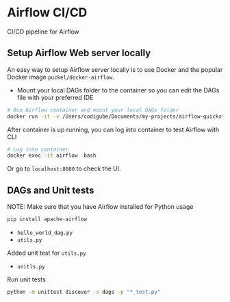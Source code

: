 # Airflow CI/CD

CI/CD pipeline for Airflow

## Setup Airflow Web server locally

An easy way to setup Airflow server locally is to use Docker and the popular Docker image `puckel/docker-airflow`.

* Mount your local DAGs folder to the container so you can edit the DAGs file with your preferred IDE

```bash
# Run Airflow container and mount your local DAGs folder
docker run -it -v /Users/codigube/Documents/my-projects/airflow-quickstart/dags:/usr/local/airflow/dags -p 8080:8080 --name airflow  puckel/docker-airflow:latest
```

After container is up running, you can log into container to test Airflow with CLI

```bash
# Log into container
docker exec -it airflow  bash
```

Or go to `localhost:8080` to check the UI.

## DAGs and Unit tests

NOTE: Make sure that you have Airflow installed for Python usage

```bash
pip install apache-airflow
```

* `hello_world_dag.py`
* `utils.py`

Added unit test for `utils.py`

* `unitls.py`

Run unit tests

```bash
python -m unittest discover -s dags -p "*_test.py"
```